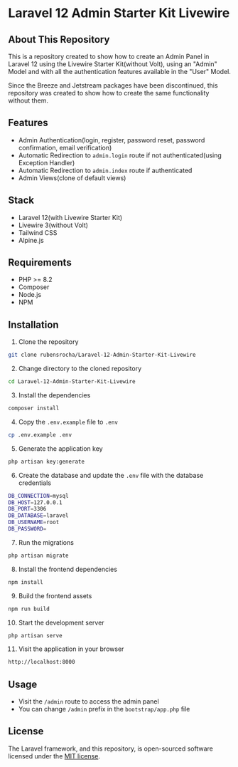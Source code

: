 # Laravel 12 Admin Starter Kit Livewire

## About This Repository

This is a repository created to show how to create an Admin Panel in Laravel 12 using the Livewire Starter Kit(without Volt), using an "Admin" Model and with all the authentication features available in the "User" Model.

Since the Breeze and Jetstream packages have been discontinued, this repository was created to show how to create the same functionality without them.

## Features
- Admin Authentication(login, register, password reset, password confirmation, email verification)
- Automatic Redirection to `admin.login` route if not authenticated(using Exception Handler)
- Automatic Redirection to `admin.index` route if authenticated
- Admin Views(clone of default views)

## Stack
- Laravel 12(with Livewire Starter Kit)
- Livewire 3(without Volt)
- Tailwind CSS
- Alpine.js

## Requirements
- PHP >= 8.2
- Composer
- Node.js
- NPM

## Installation
1. Clone the repository
```bash
git clone rubensrocha/Laravel-12-Admin-Starter-Kit-Livewire
```
2. Change directory to the cloned repository
```bash
cd Laravel-12-Admin-Starter-Kit-Livewire
```
3. Install the dependencies
```bash
composer install
```
4. Copy the `.env.example` file to `.env`
```bash
cp .env.example .env
```
5. Generate the application key
```bash
php artisan key:generate
```
6. Create the database and update the `.env` file with the database credentials
```bash
DB_CONNECTION=mysql
DB_HOST=127.0.0.1
DB_PORT=3306
DB_DATABASE=laravel
DB_USERNAME=root
DB_PASSWORD=
```
7. Run the migrations
```bash
php artisan migrate
```
8. Install the frontend dependencies
```bash
npm install
```
9. Build the frontend assets
```bash
npm run build
```
10. Start the development server
```bash
php artisan serve
```
11. Visit the application in your browser
```bash
http://localhost:8000
```

## Usage
- Visit the `/admin` route to access the admin panel
- You can change `/admin` prefix in the `bootstrap/app.php` file


## License

The Laravel framework, and this repository, is open-sourced software licensed under the [MIT license](https://opensource.org/licenses/MIT).
